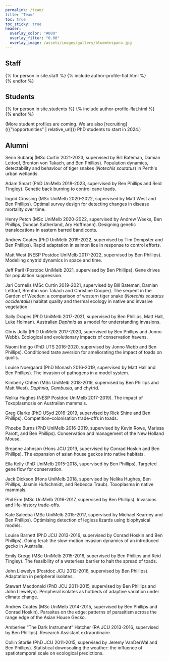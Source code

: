 ```yaml
---
permalink: /team/
title: "Team"
toc: true
toc_sticky: true
header:
  overlay_color: "#000"
  overlay_filter: "0.00"
  overlay_image: /assets/images/gallery/bluemtnspano.jpg
---
```


## Staff

{% for person in site.staff %}
  {% include author-profile-flat.html %}
  <br/>
{% endfor %}

## Students

{% for person in site.students %}
  {% include author-profile-flat.html %}
  <br/>
{% endfor %}

(More student profiles are coming.  We are also [recruiting]({{"/opportunities" | relative_url}}) PhD students to start in 2024.)
  

## Alumni

Serin Subaraj (MSc Curtin 2021-2023, supervised by Bill Bateman, Damian Lettoof, Brenton von Takach, and Ben Phillips). Population dynamics, detectability and behaviour of tiger snakes (*Notechis scutatus*) in Perth's urban wetlands.

Adam Smart (PhD UniMelb 2018-2023, supervised by Ben Phillips and Reid Tingley). Genetic back burning to control cane toads.

Ingrid Crossing (MSc UniMelb 2020-2022, supervised by Matt West and Ben Phillips). Optimal survey design for detecting changes in disease mortality over time.

Henry Petch (MSc UniMelb 2020-2022, supervised by Andrew Weeks, Ben Phillips, Duncan Sutherland, Ary Hoffmann). Designing genetic translocations in eastern barred bandicoots.

Andrew Coates (PhD UniMelb 2019-2022, supervised by Tim Dempster and Ben Phillips). Rapid adaptation in salmon lice in response to control efforts.

Matt West (NESP Postdoc UniMelb 2017-2022, supervised by Ben Phillips).  Modelling chytrid dynamics in space and time.

Jeff Paril (Postdoc UniMelb 2021, supervised by Ben Phillips). Gene drives for population suppression.

Jari Cornelis (MSc Curtin 2019-2021, supervised by Bill Bateman, Damian Lettoof, Brenton von Takach and Christine Cooper). The serpent in the Garden of Weeden: a comparison of western tiger snake (*Notechis scutatus occidentalis*) habitat quality and thermal ecology in native and invasive vegetation

Sally Drapes (PhD UniMelb 2017-2021, supervised by Ben Phillips, Matt Hall, Luke Holman). Australian *Daphnia* as a model for understanding invasions.

Chris Jolly (PhD UniMelb 2017-2020, supervised by Ben Phillips and Jonno Webb). Ecological and evolutionary impacts of conservation havens.

Naomi Indigo (PhD UTS 2016-2020, supervised by Jonno Webb and Ben Phillips). Conditioned taste aversion for ameliorating the impact of toads on quolls.

Louise Noergaard (PhD Monash 2016-2019, supervised by Matt Hall and Ben Phillips). The invasion of pathogens in a model system.

Kimberly Chhen (MSc UniMelb 2018-2019, supervised by Ben Phillips and Matt West). *Daphnia*, *Gambusia*, and chytrid.

Nelika Hughes (NESP Postdoc UniMelb 2017-2019). The impact of Toxoplasmosis on Australian mammals.

Greg Clarke (PhD USyd 2016-2019, supervised by Rick Shine and Ben Phillips). Competition–colonisation trade-offs in toads.

Phoebe Burns (PhD UniMelb 2016-2019, supervised by Kevin Rowe, Marissa Parott, and Ben Phillips). Conservation and management of the New Holland Mouse.

Breanne Johnson (Hons JCU 2019, supervised by Conrad Hoskin and Ben Phillips). The expansion of asian house geckos into native habitats.

Ella Kelly (PhD UniMelb 2015-2018, supervised by Ben Phillips).  Targeted gene flow for conservation.

Jack Dickson (Hons UniMelb 2018, supervised by Nelika Hughes, Ben Phillips, Jasmin Hufschmidt, and Rebecca Traub). Toxoplasma in native mammals.

Phil Erm (MSc UniMelb 2016-2017, supervised by Ben Phillips). Invasions and life-history trade-offs.

Kate Saleeba (MSc UniMelb 2015-2017, supervised by Michael Kearney and Ben Phillips). Optimising detection of legless lizards using biophysical models.

Louise Barnett (PhD JCU 2013-2016, supervised by Conrad Hoskin and Ben Phillips).  Going feral: the slow-motion invasion dynamics of an introduced gecko in Australia.

Emily Gregg (MSc UniMelb 2015-2016, supervised by Ben Phillips and Reid Tingley). The feasibility of a waterless barrier to halt the spread of toads.

John Llewelyn (Postdoc JCU 2012-2016, supervised by Ben Phillips). Adaptation in peripheral isolates.

Stewart Macdonald (PhD JCU 2011-2015, supervised by Ben Phillips and John Llewelyn). Peripheral isolates as hotbeds of adaptive variation under climate change.

Andrew Coates (MSc UniMelb 2014-2015, supervised by Ben Phillips and Conrad Hoskin). Parasites on the edge: patterns of parasitism across the range edge of the Asian House Gecko.

Amberlee “The Dark Instrument” Hatcher (RA JCU 2013-2016, supervised by Ben Phillips).  Research Assistant extraordinaire.

Collin Storlie (PhD JCU 2011-2015, supervised by Jeremy VanDerWal and Ben Phillips). Statistical downscaling the weather: the influence of spatiotemporal scale on ecological predictions.

